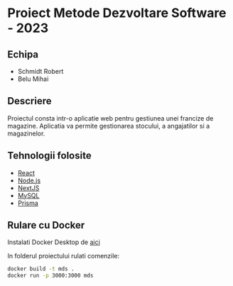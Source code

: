 # Proiect Metode Dezvoltare Software - 2023

## Echipa
- Schmidt Robert
- Belu Mihai

## Descriere
Proiectul consta intr-o aplicatie web pentru gestiunea unei francize de magazine. Aplicatia va permite gestionarea stocului, a angajatilor si a magazinelor. 

## Tehnologii folosite

- [React](https://reactjs.org/)
- [Node.js](https://nodejs.org/en/)
- [NextJS](https://nextjs.org/)
- [MySQL](https://www.mysql.com/)
- [Prisma](https://www.prisma.io/)


## Rulare cu Docker

Instalati Docker Desktop de [aici](https://www.docker.com/products/docker-desktop)

In folderul proiectului rulati comenzile:
```bash
docker build -t mds .
docker run -p 3000:3000 mds
```